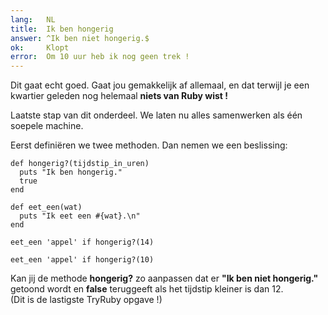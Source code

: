 ```yaml
---
lang:   NL
title:  Ik ben hongerig
answer: ^Ik ben niet hongerig.$
ok:     Klopt
error:  Om 10 uur heb ik nog geen trek !
---
```


Dit gaat echt goed. Gaat jou gemakkelijk af allemaal, en dat terwijl je een kwartier
geleden nog helemaal __niets van Ruby wist !__

Laatste stap van dit onderdeel. We laten nu alles samenwerken als één soepele machine.

Eerst definiëren we twee methoden. Dan nemen we een beslissing:

    def hongerig?(tijdstip_in_uren)
      puts "Ik ben hongerig."
      true
    end
    
    def eet_een(wat)
      puts "Ik eet een #{wat}.\n"
    end
    
    eet_een 'appel' if hongerig?(14)
    
    eet_een 'appel' if hongerig?(10)

Kan jij de methode __hongerig?__ zo aanpassen dat er __"Ik ben niet hongerig."__
getoond wordt en __false__ teruggeeft als het tijdstip kleiner is dan 12.  
(Dit is de lastigste TryRuby opgave !)
